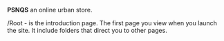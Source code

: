 **PSNQS** an online urban store. 

/Root - is the introduction page. The first page you view when you launch the site. It include folders that direct you to other pages.
